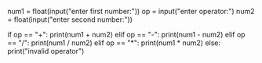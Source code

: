 num1 = float(input("enter first number:"))
op = input("enter operator:")
num2 = float(input("enter second number:"))


if op == "+":
    print(num1 + num2)
elif op == "-":
    print(num1 - num2)
elif op == "/":
    print(num1 / num2)
elif op == "*":
    print(num1 * num2)
else:
    print("invalid operator")
